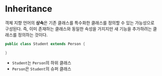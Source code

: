 # Inheritance

객체 지향 언어의 **상속**은 기존 클래스를 특수화한 클래스를 정의할 수 있는 가능성으로 구성된다. 즉, 이미 존재하는 클래스와 동일한 속성을 가지지만 새 기능을 추가하려는 클래스를 정의하는 것이다.

```java
public class Student extends Person {
    
}
```

- `Student`는 `Person`의 하위 클래스
- `Person`은 `Student`의 슈퍼 클래스